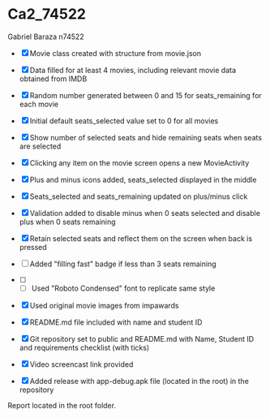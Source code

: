 # Ca2_74522
Gabriel Baraza n74522

- [x] Movie class created with structure from movie.json
- [x] Data filled for at least 4 movies, including relevant movie data obtained from IMDB
- [x] Random number generated between 0 and 15 for seats_remaining for each movie
- [x] Initial default seats_selected value set to 0 for all movies
- [x] Show number of selected seats and hide remaining seats when seats are selected
- [x] Clicking any item on the movie screen opens a new MovieActivity
- [x] Plus and minus icons added, seats_selected displayed in the middle
- [x] Seats_selected and seats_remaining updated on plus/minus click
- [x] Validation added to disable minus when 0 seats selected and disable plus when 0 seats remaining
- [x] Retain selected seats and reflect them on the screen when back is pressed
- [ ] Added "filling fast" badge if less than 3 seats remaining
- [ ] - [ ] Used "Roboto Condensed" font to replicate same style
- [x] Used original movie images from impawards
- [x] README.md file included with name and student ID
- [x] Git repository set to public and README.md with Name, Student ID and requirements checklist (with ticks)
- [x] Video screencast link provided
- [x] Added release with app-debug.apk file (located in the root) in the repository


Report located in the root folder.
